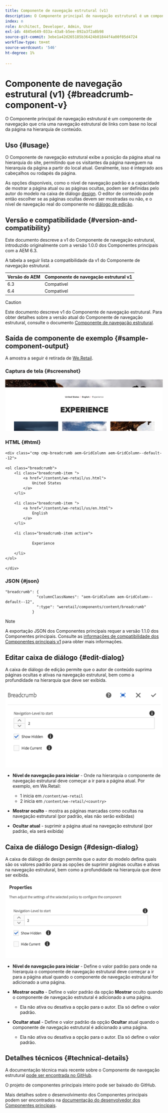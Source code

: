 ```yaml
---
title: Componente de navegação estrutural (v1)
description: O Componente principal de navegação estrutural é um componente de navegação que cria uma navegação estrutural de links com base no local da página na hierarquia de conteúdo.
index: n
role: Architect, Developer, Admin, User
exl-id: 4845e649-033a-43a8-b5ee-892a3f2a8b98
source-git-commit: 3ebe1a42d265185b36424b01844f4a00f05d4724
workflow-type: tm+mt
source-wordcount: '546'
ht-degree: 1%

---
```


# Componente de navegação estrutural (v1) {#breadcrumb-component-v}

O Componente principal de navegação estrutural é um componente de navegação que cria uma navegação estrutural de links com base no local da página na hierarquia de conteúdo.

## Uso {#usage}

O Componente de navegação estrutural exibe a posição da página atual na hierarquia do site, permitindo que os visitantes da página naveguem na hierarquia da página a partir do local atual. Geralmente, isso é integrado aos cabeçalhos ou rodapés da página.

As opções disponíveis, como o nível de navegação padrão e a capacidade de mostrar a página atual ou as páginas ocultas, podem ser definidas pelo autor do modelo na caixa de diálogo [design](#design-dialog). O editor de conteúdo pode então escolher se as páginas ocultas devem ser mostradas ou não, e o nível de navegação real do componente no [diálogo de edição](#edit-dialog).

## Versão e compatibilidade {#version-and-compatibility}

Este documento descreve a v1 do Componente de navegação estrutural, introduzido originalmente com a versão 1.0.0 dos Componentes principais com a AEM 6.3.

A tabela a seguir lista a compatibilidade da v1 do Componente de navegação estrutural.

| Versão do AEM | Componente de navegação estrutural v1 |
|--- |--- |
| 6.3 | Compatível |
| 6.4 | Compatível |

>[!CAUTION]
>
>Este documento descreve v1 do Componente de navegação estrutural.
>Para obter detalhes sobre a versão atual do Componente de navegação estrutural, consulte o documento [Componente de navegação estrutural](/help/components/breadcrumb.md).

## Saída de componente de exemplo {#sample-component-output}

A amostra a seguir é retirada de [We.Retail](https://helpx.adobe.com/experience-manager/6-4/sites/developing/using/we-retail.html).

### Captura de tela {#screenshot}

![](/help/assets/chlimage_1-33.png)

### HTML {#html}

```
<div class="cmp cmp-breadcrumb aem-GridColumn aem-GridColumn--default--12">

<ol class="breadcrumb">
    <li class="breadcrumb-item ">
        <a href="/content/we-retail/us.html">
            United States
        </a>
    </li>

    <li class="breadcrumb-item ">
        <a href="/content/we-retail/us/en.html">
            English
        </a>
    </li>

    <li class="breadcrumb-item active">
        
            Experience
        
    </li>
</ol>
 
</div>
```

### JSON  {#json}

```
"breadcrumb": {
              "columnClassNames": "aem-GridColumn aem-GridColumn--default--12",
              ":type": "weretail/components/content/breadcrumb"
            }
```

>[!NOTE]
>
>A exportação JSON dos Componentes principais requer a versão 1.1.0 dos Componentes principais. Consulte as [informações de compatibilidade dos Componentes principais v1](/help/versions.md) para obter mais informações.

## Editar caixa de diálogo {#edit-dialog}

A caixa de diálogo de edição permite que o autor de conteúdo suprima páginas ocultas e ativas na navegação estrutural, bem como a profundidade na hierarquia que deve ser exibida.

![](/help/assets/chlimage_1-34.png)

* **Nível de navegação para iniciar**  - Onde na hierarquia o componente de navegação estrutural deve começar a ir para a página atual. Por exemplo, em We.Retail:

   * 1 inicia em `/content/we-retail`
   * 2 inicia em `/content/we-retail/<country>`

* **Mostrar oculto**  - mostra as páginas marcadas como ocultas na navegação estrutural (por padrão, elas não serão exibidas)
* **Ocultar atual** - suprimir a página atual na navegação estrutural (por padrão, ela será exibida)

## Caixa de diálogo Design {#design-dialog}

A caixa de diálogo de design permite que o autor do modelo defina quais são os valores padrão para as opções de suprimir páginas ocultas e ativas na navegação estrutural, bem como a profundidade na hierarquia que deve ser exibida.

![](/help/assets/chlimage_1-35.png)

* **Nível de navegação para iniciar**  - Define o valor padrão para onde na hierarquia o componente de navegação estrutural deve começar a ir para a página atual quando o componente de navegação estrutural for adicionado a uma página.
* **Mostrar oculto**  - Define o valor padrão da opção  **Mostrar** oculto quando o componente de navegação estrutural é adicionado a uma página.

   * Ela não ativa ou desativa a opção para o autor. Ela só define o valor padrão.

* **Ocultar atual**  - Define o valor padrão da opção  **Ocultar** atual quando o componente de navegação estrutural é adicionado a uma página.

   * Ela não ativa ou desativa a opção para o autor. Ela só define o valor padrão.

## Detalhes técnicos {#technical-details}

A documentação técnica mais recente sobre o Componente de navegação estrutural [pode ser encontrada no GitHub](https://github.com/adobe/aem-core-wcm-components/tree/master/content/src/content/jcr_root/apps/core/wcm/components/breadcrumb/v1/breadcrumb).

O projeto de componentes principais inteiro pode ser baixado do GitHub.

Mais detalhes sobre o desenvolvimento dos Componentes principais podem ser encontrados na [documentação do desenvolvedor dos Componentes principais](/help/developing/overview.md).
